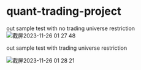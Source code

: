 # quant-trading-project

out sample test with no trading universe restriction
![截屏2023-11-26 01 27 48](https://github.com/chengxiaoyueqaz/quant-trading-project/assets/45631631/e1ac4afa-69f1-4511-bebb-0cfdf62296a6)



out sample test with trading universe restriction


![截屏2023-11-26 01 28 21](https://github.com/chengxiaoyueqaz/quant-trading-project/assets/45631631/6b96a2df-2e93-4112-9c9d-53579c52367d)
